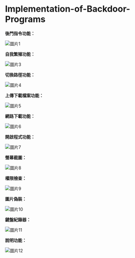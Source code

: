 # Implementation-of-Backdoor-Programs


<a name="br1"></a> 


**後門指令功能：**

![圖片1](https://github.com/Kotno557/BackdoorCraft-Implementation-of-Backdoor-Programs/assets/63412687/b683a75a-233a-4fda-933e-cd4399b3e6fc)

**自我繁殖功能：**

![圖片3](https://github.com/Kotno557/BackdoorCraft-Implementation-of-Backdoor-Programs/assets/63412687/0ba08118-cae6-43b9-859a-48b581fdd7d2)



<a name="br2"></a> 

**切換路徑功能：**

![圖片4](https://github.com/Kotno557/BackdoorCraft-Implementation-of-Backdoor-Programs/assets/63412687/a8f075dc-3fa8-48ae-830f-0774d965385f)



<a name="br3"></a> 

**上傳下載檔案功能：**

![圖片5](https://github.com/Kotno557/BackdoorCraft-Implementation-of-Backdoor-Programs/assets/63412687/a21b861f-db79-4368-b33e-3c0887abae78)

**網路下載功能：**

![圖片6](https://github.com/Kotno557/BackdoorCraft-Implementation-of-Backdoor-Programs/assets/63412687/7f9d1fe1-e3bc-4695-9b97-b8fa213ad7ff)



<a name="br4"></a> 

**開啟程式功能：**

![圖片7](https://github.com/Kotno557/BackdoorCraft-Implementation-of-Backdoor-Programs/assets/63412687/1e8faf58-8057-408c-a548-268887fb42bd)

**螢幕截圖：**

![圖片8](https://github.com/Kotno557/BackdoorCraft-Implementation-of-Backdoor-Programs/assets/63412687/d68e4ff8-d56d-41c9-9ac8-7348e82484cc)



<a name="br5"></a> 

**權限檢查：**

![圖片9](https://github.com/Kotno557/BackdoorCraft-Implementation-of-Backdoor-Programs/assets/63412687/4866c7fa-77bd-4358-ae42-b5bf60fc8d54)

**圖片偽裝：**

![圖片10](https://github.com/Kotno557/BackdoorCraft-Implementation-of-Backdoor-Programs/assets/63412687/35f44e9e-2113-4f27-bdcc-9d37fe26c0ba)



<a name="br6"></a> 

**鍵盤紀錄器：**

![圖片11](https://github.com/Kotno557/BackdoorCraft-Implementation-of-Backdoor-Programs/assets/63412687/5e8631ba-66cd-4100-9b88-a8a9b4b09977)

**說明功能：**

![圖片12](https://github.com/Kotno557/BackdoorCraft-Implementation-of-Backdoor-Programs/assets/63412687/9fdb8a70-bd2c-4b99-bc0c-363d96c85d84)

